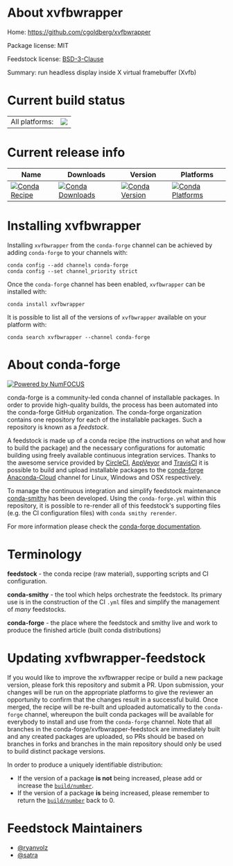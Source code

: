 About xvfbwrapper
=================

Home: https://github.com/cgoldberg/xvfbwrapper

Package license: MIT

Feedstock license: [BSD-3-Clause](https://github.com/conda-forge/xvfbwrapper-feedstock/blob/master/LICENSE.txt)

Summary: run headless display inside X virtual framebuffer (Xvfb)

Current build status
====================


<table><tr><td>All platforms:</td>
    <td>
      <a href="https://dev.azure.com/conda-forge/feedstock-builds/_build/latest?definitionId=2231&branchName=master">
        <img src="https://dev.azure.com/conda-forge/feedstock-builds/_apis/build/status/xvfbwrapper-feedstock?branchName=master">
      </a>
    </td>
  </tr>
</table>

Current release info
====================

| Name | Downloads | Version | Platforms |
| --- | --- | --- | --- |
| [![Conda Recipe](https://img.shields.io/badge/recipe-xvfbwrapper-green.svg)](https://anaconda.org/conda-forge/xvfbwrapper) | [![Conda Downloads](https://img.shields.io/conda/dn/conda-forge/xvfbwrapper.svg)](https://anaconda.org/conda-forge/xvfbwrapper) | [![Conda Version](https://img.shields.io/conda/vn/conda-forge/xvfbwrapper.svg)](https://anaconda.org/conda-forge/xvfbwrapper) | [![Conda Platforms](https://img.shields.io/conda/pn/conda-forge/xvfbwrapper.svg)](https://anaconda.org/conda-forge/xvfbwrapper) |

Installing xvfbwrapper
======================

Installing `xvfbwrapper` from the `conda-forge` channel can be achieved by adding `conda-forge` to your channels with:

```
conda config --add channels conda-forge
conda config --set channel_priority strict
```

Once the `conda-forge` channel has been enabled, `xvfbwrapper` can be installed with:

```
conda install xvfbwrapper
```

It is possible to list all of the versions of `xvfbwrapper` available on your platform with:

```
conda search xvfbwrapper --channel conda-forge
```


About conda-forge
=================

[![Powered by
NumFOCUS](https://img.shields.io/badge/powered%20by-NumFOCUS-orange.svg?style=flat&colorA=E1523D&colorB=007D8A)](https://numfocus.org)

conda-forge is a community-led conda channel of installable packages.
In order to provide high-quality builds, the process has been automated into the
conda-forge GitHub organization. The conda-forge organization contains one repository
for each of the installable packages. Such a repository is known as a *feedstock*.

A feedstock is made up of a conda recipe (the instructions on what and how to build
the package) and the necessary configurations for automatic building using freely
available continuous integration services. Thanks to the awesome service provided by
[CircleCI](https://circleci.com/), [AppVeyor](https://www.appveyor.com/)
and [TravisCI](https://travis-ci.com/) it is possible to build and upload installable
packages to the [conda-forge](https://anaconda.org/conda-forge)
[Anaconda-Cloud](https://anaconda.org/) channel for Linux, Windows and OSX respectively.

To manage the continuous integration and simplify feedstock maintenance
[conda-smithy](https://github.com/conda-forge/conda-smithy) has been developed.
Using the ``conda-forge.yml`` within this repository, it is possible to re-render all of
this feedstock's supporting files (e.g. the CI configuration files) with ``conda smithy rerender``.

For more information please check the [conda-forge documentation](https://conda-forge.org/docs/).

Terminology
===========

**feedstock** - the conda recipe (raw material), supporting scripts and CI configuration.

**conda-smithy** - the tool which helps orchestrate the feedstock.
                   Its primary use is in the construction of the CI ``.yml`` files
                   and simplify the management of *many* feedstocks.

**conda-forge** - the place where the feedstock and smithy live and work to
                  produce the finished article (built conda distributions)


Updating xvfbwrapper-feedstock
==============================

If you would like to improve the xvfbwrapper recipe or build a new
package version, please fork this repository and submit a PR. Upon submission,
your changes will be run on the appropriate platforms to give the reviewer an
opportunity to confirm that the changes result in a successful build. Once
merged, the recipe will be re-built and uploaded automatically to the
`conda-forge` channel, whereupon the built conda packages will be available for
everybody to install and use from the `conda-forge` channel.
Note that all branches in the conda-forge/xvfbwrapper-feedstock are
immediately built and any created packages are uploaded, so PRs should be based
on branches in forks and branches in the main repository should only be used to
build distinct package versions.

In order to produce a uniquely identifiable distribution:
 * If the version of a package **is not** being increased, please add or increase
   the [``build/number``](https://docs.conda.io/projects/conda-build/en/latest/resources/define-metadata.html#build-number-and-string).
 * If the version of a package **is** being increased, please remember to return
   the [``build/number``](https://docs.conda.io/projects/conda-build/en/latest/resources/define-metadata.html#build-number-and-string)
   back to 0.

Feedstock Maintainers
=====================

* [@ryanvolz](https://github.com/ryanvolz/)
* [@satra](https://github.com/satra/)

